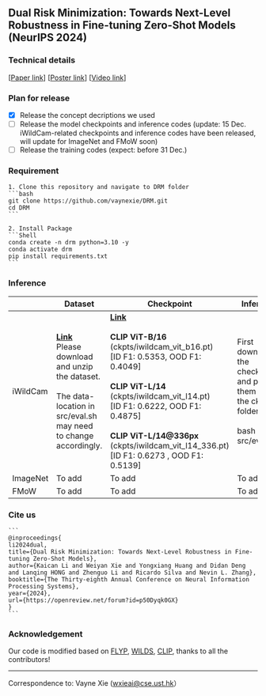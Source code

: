 ## Dual Risk Minimization: Towards Next-Level Robustness in Fine-tuning Zero-Shot Models (NeurIPS 2024)

### Technical details
[[Paper link](https://arxiv.org/abs/2411.19757)]          [[Poster link](https://drive.google.com/file/d/1kD7zwrWxMg_7JaZ3J3dP0uuPh2zsUC5V/view?usp=drive_link)]          [[Video link](https://neurips.cc/virtual/2024/poster/93578)]

### Plan for release

- [x] Release the concept decriptions we used 
- [ ] Release the model checkpoints and inference codes (update: 15 Dec. iWildCam-related checkpoints and inference codes have been released, will update for ImageNet and FMoW soon)
- [ ] Release the training codes (expect: before 31 Dec.)

### Requirement

````
1. Clone this repository and navigate to DRM folder
```bash
git clone https://github.com/vaynexie/DRM.git
cd DRM
```

2. Install Package
```Shell
conda create -n drm python=3.10 -y
conda activate drm
pip install requirements.txt
```
````

### Inference

|          | Dataset                                                      | Checkpoint                                                   | Inference                                                    |
| :------- | ------------------------------------------------------------ | ------------------------------------------------------------ | ------------------------------------------------------------ |
| iWildCam | [**Link**](https://hkustconnect-my.sharepoint.com/:u:/g/personal/wxieai_connect_ust_hk/EUZoLIp5ZHtPhJ67X3F0hw0BdN-pZ1OWmT3FlBaOfwDUbA?e=wfKf4H)<br />Please download and unzip the dataset.<br /><br />The data-location in src/eval.sh may need to change accordingly. | [**Link**](https://hkustconnect-my.sharepoint.com/:f:/g/personal/wxieai_connect_ust_hk/ElA73hZ8UAlMgzmjIy99ycgBu6CZCNG-mSzdcqJHBrklIw?e=f8wXDf)<br /><br />**CLIP ViT-B/16**<br />(ckpts/iwildcam_vit_b16.pt) <br />[ID F1: 0.5353, OOD F1: 0.4049]<br /><br />**CLIP ViT-L/14**<br />(ckpts/iwildcam_vit_l14.pt) <br />[ID F1: 0.6222, OOD F1: 0.4875]<br /><br />**CLIP ViT-L/14@336px**<br />(ckpts/iwildcam_vit_l14_336.pt) <br />[ID F1: 0.6273 , OOD F1: 0.5139] | First download the checkpoints and put them under the ckpts folder <br /><br />bash src/eval.sh |
| ImageNet | To add                                                       | To add                                                       | To add                                                       |
| FMoW     | To add                                                       | To add                                                       | To add                                                       |

### Cite us

````
```
@inproceedings{
li2024dual,
title={Dual Risk Minimization: Towards Next-Level Robustness in Fine-tuning Zero-Shot Models},
author={Kaican Li and Weiyan Xie and Yongxiang Huang and Didan Deng and Lanqing HONG and Zhenguo Li and Ricardo Silva and Nevin L. Zhang},
booktitle={The Thirty-eighth Annual Conference on Neural Information Processing Systems},
year={2024},
url={https://openreview.net/forum?id=p50Dyqk0GX}
}
```
````

### Acknowledgement

Our code is modified based on [FLYP](https://github.com/locuslab/FLYP), [WILDS](https://github.com/p-lambda/wilds), [CLIP](https://github.com/openai/CLIP), thanks to all the contributors!

-------

Correspondence to: Vayne Xie (wxieai@cse.ust.hk）






